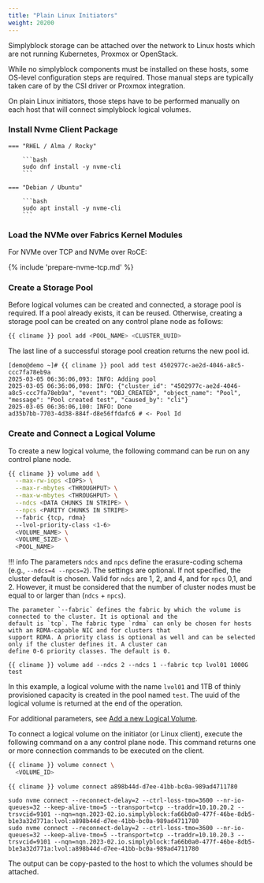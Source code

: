 ```yaml
---
title: "Plain Linux Initiators"
weight: 20200
---
```


Simplyblock storage can be attached over the network to Linux hosts which are not running Kubernetes, Proxmox or
OpenStack.

While no simplyblock components must be installed on these hosts, some OS-level configuration steps are required.
Those manual steps are typically taken care of by the CSI driver or Proxmox integration.

On plain Linux initiators, those steps have to be performed manually on each host that will connect simplyblock logical
volumes.

### Install Nvme Client Package

    === "RHEL / Alma / Rocky"
    
        ```bash
        sudo dnf install -y nvme-cli
        ```
    
    === "Debian / Ubuntu"
    
        ```bash
        sudo apt install -y nvme-cli
        ```

### Load the NVMe over Fabrics Kernel Modules

For NVMe over TCP and NVMe over RoCE:

{% include 'prepare-nvme-tcp.md' %}

### Create a Storage Pool

Before logical volumes can be created and connected, a storage pool is required. If a pool already exists, it can be
reused. Otherwise, creating a storage pool can be created on any control plane node as follows:

```bash title="Create a Storage Pool"
{{ cliname }} pool add <POOL_NAME> <CLUSTER_UUID>
```

The last line of a successful storage pool creation returns the new pool id.

```plain title="Example output of creating a storage pool"
[demo@demo ~]# {{ cliname }} pool add test 4502977c-ae2d-4046-a8c5-ccc7fa78eb9a
2025-03-05 06:36:06,093: INFO: Adding pool
2025-03-05 06:36:06,098: INFO: {"cluster_id": "4502977c-ae2d-4046-a8c5-ccc7fa78eb9a", "event": "OBJ_CREATED", "object_name": "Pool", "message": "Pool created test", "caused_by": "cli"}
2025-03-05 06:36:06,100: INFO: Done
ad35b7bb-7703-4d38-884f-d8e56ffdafc6 # <- Pool Id
```

### Create and Connect a Logical Volume

To create a new logical volume, the following command can be run on any control plane node.

```bash
{{ cliname }} volume add \
  --max-rw-iops <IOPS> \
  --max-r-mbytes <THROUGHPUT> \
  --max-w-mbytes <THROUGHPUT> \
  --ndcs <DATA CHUNKS IN STRIPE> \
  --npcs <PARITY CHUNKS IN STRIPE>
  --fabric {tcp, rdma}
  --lvol-priority-class <1-6>
  <VOLUME_NAME> \
  <VOLUME_SIZE> \
  <POOL_NAME>
```

!!! info
    The parameters `ndcs` and `npcs` define the erasure-coding schema (e.g., `--ndcs=4 --npcs=2`). The settings are
    optional. If not specified, the cluster default is chosen. Valid for `ndcs` are 1, 2, and 4, and for `npcs` 0,1,
    and 2. However, it must be considered that the number of cluster nodes must be equal to or larger than (`ndcs` +
    `npcs`).

    The parameter `--fabric` defines the fabric by which the volume is connected to the cluster. It is optional and the
    default is `tcp`. The fabric type `rdma` can only be chosen for hosts with an RDMA-capable NIC and for clusters that
    support RDMA. A priority class is optional as well and can be selected only if the cluster defines it. A cluster can
    define 0-6 priority classes. The default is 0.

```plain title="Example of creating a logical volume"
{{ cliname }} volume add --ndcs 2 --ndcs 1 --fabric tcp lvol01 1000G test  
```

In this example, a logical volume with the name `lvol01` and 1TB of thinly provisioned capacity is created in the pool
named `test`. The uuid of the logical volume is returned at the end of the operation.

For additional parameters, see [Add a new Logical Volume](../../reference/cli/volume.md#adds-a-new-logical-volume).

To connect a logical volume on the initiator (or Linux client), execute the following command on a any control plane
node. This command returns one or more connection commands to be executed on the client.

```bash
{{ cliname }} volume connect \
  <VOLUME_ID>
```

```plain title="Example of retrieving the connection strings of a logical volume"
{{ cliname }} volume connect a898b44d-d7ee-41bb-bc0a-989ad4711780

sudo nvme connect --reconnect-delay=2 --ctrl-loss-tmo=3600 --nr-io-queues=32 --keep-alive-tmo=5 --transport=tcp --traddr=10.10.20.2 --trsvcid=9101 --nqn=nqn.2023-02.io.simplyblock:fa66b0a0-477f-46be-8db5-b1e3a32d771a:lvol:a898b44d-d7ee-41bb-bc0a-989ad4711780
sudo nvme connect --reconnect-delay=2 --ctrl-loss-tmo=3600 --nr-io-queues=32 --keep-alive-tmo=5 --transport=tcp --traddr=10.10.20.3 --trsvcid=9101 --nqn=nqn.2023-02.io.simplyblock:fa66b0a0-477f-46be-8db5-b1e3a32d771a:lvol:a898b44d-d7ee-41bb-bc0a-989ad4711780
```

The output can be copy-pasted to the host to which the volumes should be attached.
